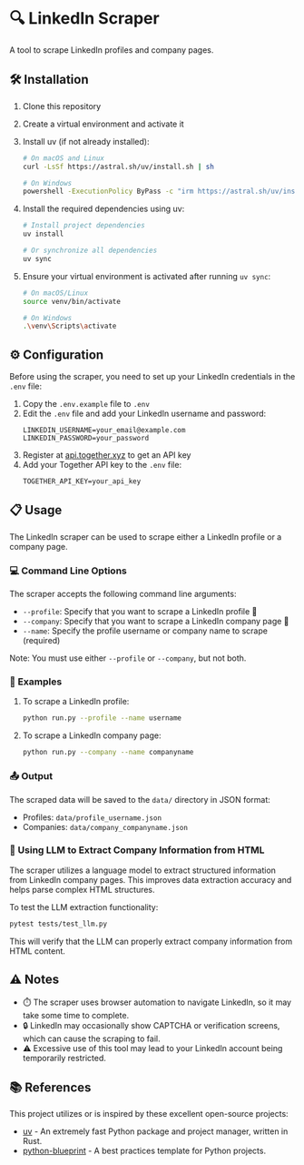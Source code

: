 # 🔍 LinkedIn Scraper

A tool to scrape LinkedIn profiles and company pages.

## 🛠️ Installation

1. Clone this repository
2. Create a virtual environment and activate it
3. Install uv (if not already installed):

   ```bash
   # On macOS and Linux
   curl -LsSf https://astral.sh/uv/install.sh | sh

   # On Windows
   powershell -ExecutionPolicy ByPass -c "irm https://astral.sh/uv/install.ps1 | iex"
   ```

4. Install the required dependencies using uv:

   ```bash
   # Install project dependencies
   uv install
   
   # Or synchronize all dependencies
   uv sync
   ```

5. Ensure your virtual environment is activated after running `uv sync`:

   ```bash
   # On macOS/Linux
   source venv/bin/activate
   
   # On Windows
   .\venv\Scripts\activate
   ```

## ⚙️ Configuration

Before using the scraper, you need to set up your LinkedIn credentials in the `.env` file:

1. Copy the `.env.example` file to `.env`
2. Edit the `.env` file and add your LinkedIn username and password:
   ```
   LINKEDIN_USERNAME=your_email@example.com
   LINKEDIN_PASSWORD=your_password
   ```
3. Register at [api.together.xyz](https://api.together.xyz) to get an API key
4. Add your Together API key to the `.env` file:
   ```
   TOGETHER_API_KEY=your_api_key
   ```

## 📋 Usage

The LinkedIn scraper can be used to scrape either a LinkedIn profile or a company page.

### 💻 Command Line Options

The scraper accepts the following command line arguments:

- `--profile`: Specify that you want to scrape a LinkedIn profile 👤
- `--company`: Specify that you want to scrape a LinkedIn company page 🏢
- `--name`: Specify the profile username or company name to scrape (required)

Note: You must use either `--profile` or `--company`, but not both.

### 📝 Examples

1. To scrape a LinkedIn profile:
   ```bash
   python run.py --profile --name username
   ```

2. To scrape a LinkedIn company page:
   ```bash
   python run.py --company --name companyname
   ```

### 📤 Output

The scraped data will be saved to the `data/` directory in JSON format:
- Profiles: `data/profile_username.json`
- Companies: `data/company_companyname.json`

### 🤖 Using LLM to Extract Company Information from HTML

The scraper utilizes a language model to extract structured information from LinkedIn company pages. This improves data extraction accuracy and helps parse complex HTML structures.

To test the LLM extraction functionality:

```bash
pytest tests/test_llm.py
```

This will verify that the LLM can properly extract company information from HTML content.

## ⚠️ Notes

- ⏱️ The scraper uses browser automation to navigate LinkedIn, so it may take some time to complete.
- 🔒 LinkedIn may occasionally show CAPTCHA or verification screens, which can cause the scraping to fail.
- ⚠️ Excessive use of this tool may lead to your LinkedIn account being temporarily restricted.

## 📚 References

This project utilizes or is inspired by these excellent open-source projects:

- [uv](https://github.com/astral-sh/uv) - An extremely fast Python package and project manager, written in Rust.
- [python-blueprint](https://github.com/johnthagen/python-blueprint/) - A best practices template for Python projects.
